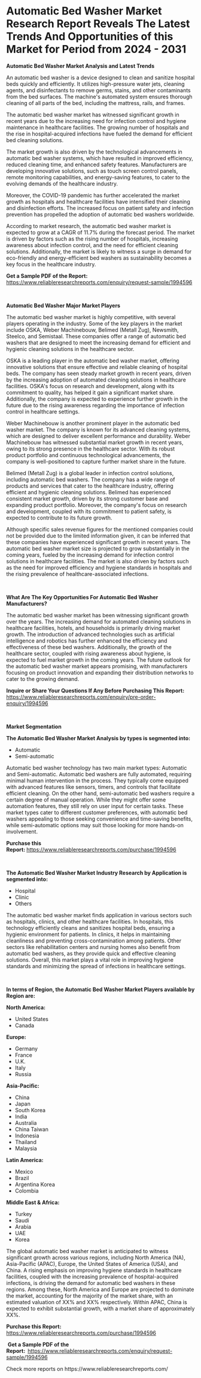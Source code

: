 <p><h1>Automatic Bed Washer Market Research Report Reveals The Latest Trends And Opportunities of this Market for Period from 2024 - 2031</h1></p><p><strong>Automatic Bed Washer Market Analysis and Latest Trends</strong></p>
<p><p>An automatic bed washer is a device designed to clean and sanitize hospital beds quickly and efficiently. It utilizes high-pressure water jets, cleaning agents, and disinfectants to remove germs, stains, and other contaminants from the bed surfaces. The machine's automated system ensures thorough cleaning of all parts of the bed, including the mattress, rails, and frames.</p><p>The automatic bed washer market has witnessed significant growth in recent years due to the increasing need for infection control and hygiene maintenance in healthcare facilities. The growing number of hospitals and the rise in hospital-acquired infections have fueled the demand for efficient bed cleaning solutions.</p><p>The market growth is also driven by the technological advancements in automatic bed washer systems, which have resulted in improved efficiency, reduced cleaning time, and enhanced safety features. Manufacturers are developing innovative solutions, such as touch screen control panels, remote monitoring capabilities, and energy-saving features, to cater to the evolving demands of the healthcare industry.</p><p>Moreover, the COVID-19 pandemic has further accelerated the market growth as hospitals and healthcare facilities have intensified their cleaning and disinfection efforts. The increased focus on patient safety and infection prevention has propelled the adoption of automatic bed washers worldwide.</p><p>According to market research, the automatic bed washer market is expected to grow at a CAGR of 11.7% during the forecast period. The market is driven by factors such as the rising number of hospitals, increasing awareness about infection control, and the need for efficient cleaning solutions. Additionally, the market is likely to witness a surge in demand for eco-friendly and energy-efficient bed washers as sustainability becomes a key focus in the healthcare industry.</p></p>
<p><strong>Get a Sample PDF of the Report:&nbsp;</strong> <a href="https://www.reliableresearchreports.com/enquiry/request-sample/1994596">https://www.reliableresearchreports.com/enquiry/request-sample/1994596</a></p>
<p>&nbsp;</p>
<p><strong>Automatic Bed Washer Major Market Players</strong></p>
<p><p>The automatic bed washer market is highly competitive, with several players operating in the industry. Some of the key players in the market include OSKA, Weber Machinebouw, Belimed (Metall Zug), Newsmith, Steelco, and Semistaal. These companies offer a range of automatic bed washers that are designed to meet the increasing demand for efficient and hygienic cleaning solutions in the healthcare sector.</p><p>OSKA is a leading player in the automatic bed washer market, offering innovative solutions that ensure effective and reliable cleaning of hospital beds. The company has seen steady market growth in recent years, driven by the increasing adoption of automated cleaning solutions in healthcare facilities. OSKA's focus on research and development, along with its commitment to quality, has helped it gain a significant market share. Additionally, the company is expected to experience further growth in the future due to the rising awareness regarding the importance of infection control in healthcare settings.</p><p>Weber Machinebouw is another prominent player in the automatic bed washer market. The company is known for its advanced cleaning systems, which are designed to deliver excellent performance and durability. Weber Machinebouw has witnessed substantial market growth in recent years, owing to its strong presence in the healthcare sector. With its robust product portfolio and continuous technological advancements, the company is well-positioned to capture further market share in the future.</p><p>Belimed (Metall Zug) is a global leader in infection control solutions, including automatic bed washers. The company has a wide range of products and services that cater to the healthcare industry, offering efficient and hygienic cleaning solutions. Belimed has experienced consistent market growth, driven by its strong customer base and expanding product portfolio. Moreover, the company's focus on research and development, coupled with its commitment to patient safety, is expected to contribute to its future growth.</p><p>Although specific sales revenue figures for the mentioned companies could not be provided due to the limited information given, it can be inferred that these companies have experienced significant growth in recent years. The automatic bed washer market size is projected to grow substantially in the coming years, fueled by the increasing demand for infection control solutions in healthcare facilities. The market is also driven by factors such as the need for improved efficiency and hygiene standards in hospitals and the rising prevalence of healthcare-associated infections.</p></p>
<p>&nbsp;</p>
<p><strong>What Are The Key Opportunities For Automatic Bed Washer Manufacturers?</strong></p>
<p><p>The automatic bed washer market has been witnessing significant growth over the years. The increasing demand for automated cleaning solutions in healthcare facilities, hotels, and households is primarily driving market growth. The introduction of advanced technologies such as artificial intelligence and robotics has further enhanced the efficiency and effectiveness of these bed washers. Additionally, the growth of the healthcare sector, coupled with rising awareness about hygiene, is expected to fuel market growth in the coming years. The future outlook for the automatic bed washer market appears promising, with manufacturers focusing on product innovation and expanding their distribution networks to cater to the growing demand.</p></p>
<p><strong>Inquire or Share Your Questions If Any Before Purchasing This Report:</strong> <a href="https://www.reliableresearchreports.com/enquiry/pre-order-enquiry/1994596">https://www.reliableresearchreports.com/enquiry/pre-order-enquiry/1994596</a></p>
<p>&nbsp;</p>
<p><strong>Market Segmentation</strong></p>
<p><strong>The Automatic Bed Washer Market Analysis by types is segmented into:</strong></p>
<p><ul><li>Automatic</li><li>Semi-automatic</li></ul></p>
<p><p>Automatic bed washer technology has two main market types: Automatic and Semi-automatic. Automatic bed washers are fully automated, requiring minimal human intervention in the process. They typically come equipped with advanced features like sensors, timers, and controls that facilitate efficient cleaning. On the other hand, semi-automatic bed washers require a certain degree of manual operation. While they might offer some automation features, they still rely on user input for certain tasks. These market types cater to different customer preferences, with automatic bed washers appealing to those seeking convenience and time-saving benefits, while semi-automatic options may suit those looking for more hands-on involvement.</p></p>
<p><strong>Purchase this Report:&nbsp;</strong><a href="https://www.reliableresearchreports.com/purchase/1994596">https://www.reliableresearchreports.com/purchase/1994596</a></p>
<p>&nbsp;</p>
<p><strong>The Automatic Bed Washer Market Industry Research by Application is segmented into:</strong></p>
<p><ul><li>Hospital</li><li>Clinic</li><li>Others</li></ul></p>
<p><p>The automatic bed washer market finds application in various sectors such as hospitals, clinics, and other healthcare facilities. In hospitals, this technology efficiently cleans and sanitizes hospital beds, ensuring a hygienic environment for patients. In clinics, it helps in maintaining cleanliness and preventing cross-contamination among patients. Other sectors like rehabilitation centers and nursing homes also benefit from automatic bed washers, as they provide quick and effective cleaning solutions. Overall, this market plays a vital role in improving hygiene standards and minimizing the spread of infections in healthcare settings.</p></p>
<p>&nbsp;</p>
<p><strong>In terms of Region, the Automatic Bed Washer Market Players available by Region are:</strong></p>
<p>
    <p> <strong> North America: </strong>
        <ul>
            <li>United States</li>
            <li>Canada</li>
        </ul>
        </p> 
    <p> <strong> Europe: </strong>
        <ul>
            <li>Germany</li>
            <li>France</li>
            <li>U.K.</li>
            <li>Italy</li>
            <li>Russia</li>
        </ul>
        </p> 
    <p> <strong> Asia-Pacific: </strong>
        <ul>
            <li>China</li>
            <li>Japan</li>
            <li>South Korea</li>
            <li>India</li>
            <li>Australia</li>
            <li>China Taiwan</li>
            <li>Indonesia</li>
            <li>Thailand</li>
            <li>Malaysia</li>
        </ul>
        </p> 
    <p> <strong> Latin America: </strong>
        <ul>
            <li>Mexico</li>
            <li>Brazil</li>
            <li>Argentina Korea</li>
            <li>Colombia</li>
        </ul>
        </p> 
    <p> <strong> Middle East & Africa: </strong>
        <ul>
            <li>Turkey</li>
            <li>Saudi</li>
            <li>Arabia</li>
            <li>UAE</li>
            <li>Korea</li>
        </ul>
    </p>
    </p>
<p><p>The global automatic bed washer market is anticipated to witness significant growth across various regions, including North America (NA), Asia-Pacific (APAC), Europe, the United States of America (USA), and China. A rising emphasis on improving hygiene standards in healthcare facilities, coupled with the increasing prevalence of hospital-acquired infections, is driving the demand for automatic bed washers in these regions. Among these, North America and Europe are projected to dominate the market, accounting for the majority of the market share, with an estimated valuation of XX% and XX% respectively. Within APAC, China is expected to exhibit substantial growth, with a market share of approximately XX%.</p></p>
<p><strong>Purchase this Report: </strong><a href="https://www.reliableresearchreports.com/purchase/1994596">https://www.reliableresearchreports.com/purchase/1994596</a></p>
<p>&nbsp;<strong>Get a Sample PDF of the Report:&nbsp;&nbsp;</strong><a href="https://www.reliableresearchreports.com/enquiry/request-sample/1994596">https://www.reliableresearchreports.com/enquiry/request-sample/1994596</a></p>
<p><strong></strong></p>
<p>Check more reports on https://www.reliableresearchreports.com/</p>
